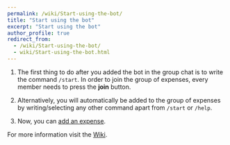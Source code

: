 ```yaml
---
permalink: /wiki/Start-using-the-bot/
title: "Start using the bot"
excerpt: "Start using the bot"
author_profile: true
redirect_from: 
  - /wiki/Start-using-the-bot/
  - wiki/Start-using-the-bot.html
---
```


1. The first thing to do after you added the bot in the group chat is to write the command `/start`. In order to join the group of expenses, every member needs to press the **join** button.

2. Alternatively, you will automatically be added to the group of expenses by writing/selecting any other command apart from `/start` or `/help`.

3. Now, you can [add an expense](../Add-an-expense).

For more information visit the [Wiki](..).